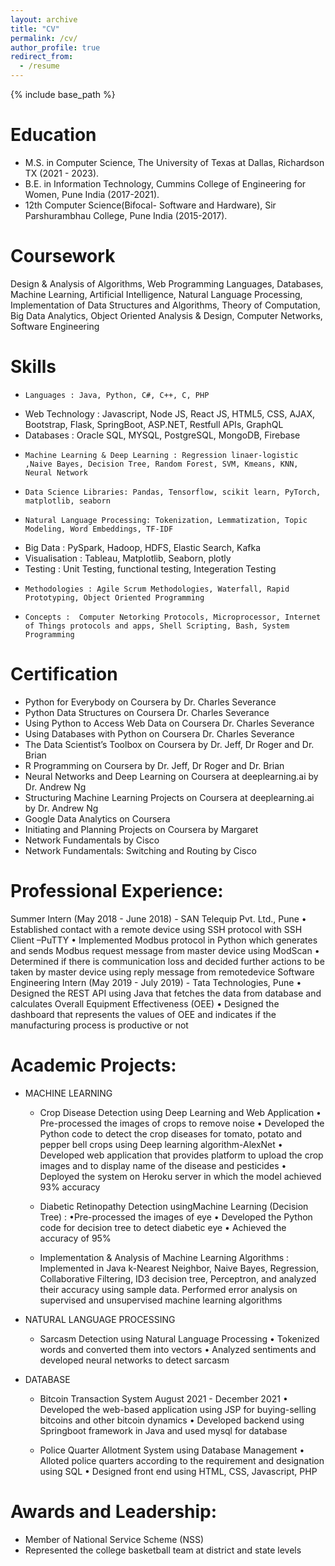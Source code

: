 ```yaml
---
layout: archive
title: "CV"
permalink: /cv/
author_profile: true
redirect_from:
  - /resume
---
```


{% include base_path %}

Education
======

- M.S. in Computer Science, The University of Texas at Dallas, Richardson TX  (2021 - 2023).
- B.E. in Information Technology, Cummins College of Engineering for Women, Pune India (2017-2021).
- 12th Computer Science(Bifocal- Software and Hardware), Sir Parshurambhau College, Pune India (2015-2017).

Coursework
======
Design & Analysis of Algorithms, Web Programming Languages, Databases, Machine Learning, Artificial Intelligence, Natural Language Processing, Implementation of Data Structures and Algorithms, Theory of Computation, Big Data Analytics, Object Oriented Analysis & Design, Computer Networks, Software Engineering

Skills
======
-	  Languages : Java, Python, C#, C++, C, PHP
-   Web Technology : Javascript, Node JS, React JS, HTML5, CSS, AJAX, Bootstrap, Flask, SpringBoot, ASP.NET, Restfull APIs, GraphQL  
-   Databases : Oracle SQL, MYSQL, PostgreSQL, MongoDB,  Firebase
-	  Machine Learning & Deep Learning : Regression linaer-logistic ,Naive Bayes, Decision Tree, Random Forest, SVM, Kmeans, KNN, Neural Network
-	  Data Science Libraries: Pandas, Tensorflow, scikit learn, PyTorch, matplotlib, seaborn
-	  Natural Language Processing: Tokenization, Lemmatization, Topic Modeling, Word Embeddings, TF-IDF 
-   Big Data : PySpark, Hadoop, HDFS, Elastic Search, Kafka
-   Visualisation : Tableau, Matplotlib, Seaborn, plotly 
-   Testing : Unit Testing, functional testing, Integeration Testing
-	  Methodologies : Agile Scrum Methodologies, Waterfall, Rapid Prototyping, Object Oriented Programming
-	  Concepts :  Computer Netorking Protocols, Microprocessor, Internet of Things protocols and apps, Shell Scripting, Bash, System Programming

Certification 
=====
-   Python for Everybody on Coursera by Dr. Charles Severance
-   Python Data Structures on Coursera Dr. Charles Severance
-   Using Python to Access Web Data on Coursera Dr. Charles Severance 
-   Using Databases with Python on Coursera Dr. Charles Severance
-   The Data Scientist’s Toolbox on Coursera by Dr. Jeff, Dr Roger and Dr. Brian
-   R Programming on Coursera by Dr. Jeff, Dr Roger and Dr. Brian
-   Neural Networks and Deep Learning on Coursera at deeplearning.ai by Dr. Andrew Ng
-   Structuring Machine Learning Projects on Coursera at deeplearning.ai by Dr. Andrew Ng
-   Google Data Analytics on Coursera
-   Initiating and Planning Projects on Coursera by Margaret 
-   Network Fundamentals by Cisco
-   Network Fundamentals: Switching and Routing by Cisco

Professional Experience:
======
Summer Intern (May 2018 - June 2018)
    - SAN Telequip Pvt. Ltd., Pune
	• Established contact with a remote device using SSH protocol with SSH Client –PuTTY
	• Implemented Modbus protocol in Python which generates and sends Modbus request message from master device using ModScan
	• Determined if there is communication loss and decided further actions to be taken by master device using reply message from remotedevice
Software Engineering Intern (May 2019 - July 2019)
    - Tata Technologies, Pune
	• Designed the REST API using Java that fetches the data from database and calculates Overall Equipment Effectiveness (OEE)
	• Designed the dashboard that represents the values of OEE and indicates if the manufacturing process is productive or not


Academic Projects:
======
- MACHINE LEARNING
     - Crop Disease Detection using Deep Learning and Web Application
       	• Pre-processed the images of crops to remove noise
	• Developed the Python code to detect the crop diseases for tomato, potato and pepper bell crops using Deep learning algorithm-AlexNet
	• Developed web application that provides platform to upload the crop images and to display name of the disease and pesticides
	• Deployed the system on Heroku server in which the model achieved 93% accuracy 

     - Diabetic Retinopathy Detection usingMachine Learning (Decision Tree) :
        •Pre-processed the images of eye
	• Developed the Python code for decision tree to detect diabetic eye
	• Achieved the accuracy of 95%
     
     - Implementation & Analysis of Machine Learning Algorithms : 
     	Implemented in Java k-Nearest Neighbor, Naive Bayes, Regression, Collaborative Filtering, ID3 decision tree, Perceptron, and analyzed their accuracy using sample data. Performed error analysis on supervised and unsupervised machine learning algorithms

  
- NATURAL LANGUAGE PROCESSING

     - Sarcasm Detection using Natural Language Processing
        • Tokenized words and converted them into vectors
	• Analyzed sentiments and developed neural networks to detect sarcasm

- DATABASE

     - Bitcoin Transaction System August 2021 - December 2021
	• Developed the web-based application using JSP for buying-selling bitcoins and other bitcoin dynamics
	• Developed backend using Springboot framework in Java and used mysql for database

     -  Police Quarter Allotment System using Database Management 
	• Alloted police quarters according to the requirement and designation using SQL
	• Designed front end using HTML, CSS, Javascript, PHP
     
Awards and Leadership:
======
- Member of National Service Scheme (NSS) 
- Represented the college basketball team at district and state levels
